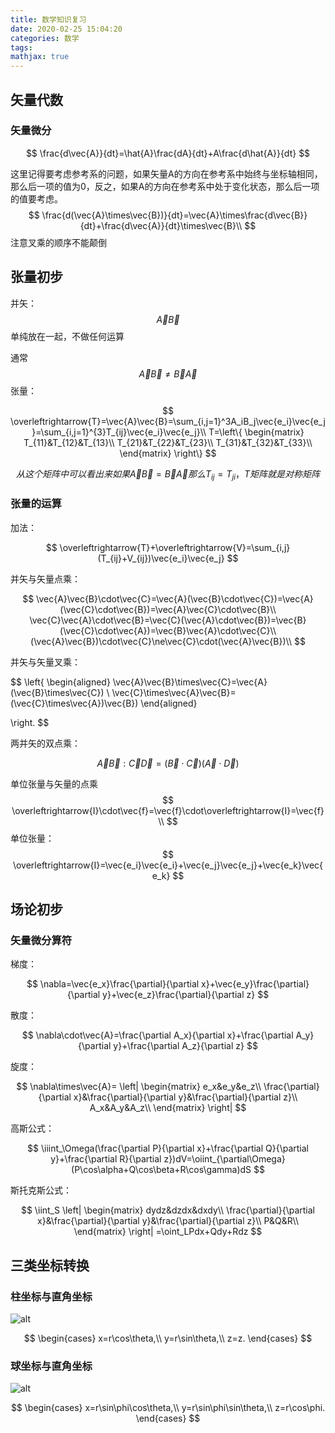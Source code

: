 ```yaml
---
title: 数学知识复习
date: 2020-02-25 15:04:20
categories: 数学
tags:
mathjax: true
---
```



## 矢量代数

### 矢量微分

$$
\frac{d\vec{A}}{dt}=\hat{A}\frac{dA}{dt}+A\frac{d\hat{A}}{dt}
$$

这里记得要考虑参考系的问题，如果矢量A的方向在参考系中始终与坐标轴相同，那么后一项的值为0，反之，如果A的方向在参考系中处于变化状态，那么后一项的值要考虑。
$$
\frac{d(\vec{A}\times\vec{B})}{dt}=\vec{A}\times\frac{d\vec{B}}{dt}+\frac{d\vec{A}}{dt}\times\vec{B}\\
$$
注意叉乘的顺序不能颠倒

## 张量初步

并矢：
$$
\vec{A}\vec{B}
$$
单纯放在一起，不做任何运算

通常
$$
\vec{A}\vec{B}\ne\vec{B}\vec{A}
$$
张量：

$$
\overleftrightarrow{T}=\vec{A}\vec{B}=\sum_{i,j=1}^3A_iB_j\vec{e_i}\vec{e_j}=\sum_{i,j=1}^{3}T_{ij}\vec{e_i}\vec{e_j}\\
T=\left\{
\begin{matrix}
    T_{11}&T_{12}&T_{13}\\
    T_{21}&T_{22}&T_{23}\\
    T_{31}&T_{32}&T_{33}\\
\end{matrix}
\right\}
$$

$$
从这个矩阵中可以看出来如果\vec{A}\vec{B}=\vec{B}\vec{A}那么T_{ij}=T_{ji}，T矩阵就是对称矩阵
$$



### 张量的运算

加法：

$$
\overleftrightarrow{T}+\overleftrightarrow{V}=\sum_{i,j}(T_{ij}+V_{ij})\vec{e_i}\vec{e_j}
$$

并矢与矢量点乘：

$$
\vec{A}\vec{B}\cdot\vec{C}=\vec{A}(\vec{B}\cdot\vec{C})=\vec{A}(\vec{C}\cdot\vec{B})=\vec{A}\vec{C}\cdot\vec{B}\\
\vec{C}\vec{A}\cdot\vec{B}=\vec{C}(\vec{A}\cdot\vec{B})=\vec{B}(\vec{C}\cdot\vec{A})=\vec{B}\vec{A}\cdot\vec{C}\\
(\vec{A}\vec{B})\cdot\vec{C}\ne\vec{C}\cdot(\vec{A}\vec{B})\\
$$

并矢与矢量叉乘：

$$
\left\{
    \begin{aligned}
    \vec{A}\vec{B}\times\vec{C}=\vec{A}(\vec{B}\times\vec{C}) \\ 
    \vec{C}\times\vec{A}\vec{B}=(\vec{C}\times\vec{A})\vec{B})
    \end{aligned}

\right.
$$

两并矢的双点乘：

$$
\vec{A}\vec{B}:\vec{C}\vec{D}=(\vec{B}\cdot\vec{C})(\vec{A}\cdot\vec{D})
$$

单位张量与矢量的点乘
$$
\overleftrightarrow{I}\cdot\vec{f}=\vec{f}\cdot\overleftrightarrow{I}=\vec{f}\\
$$
单位张量：
$$
\overleftrightarrow{I}=\vec{e_i}\vec{e_i}+\vec{e_j}\vec{e_j}+\vec{e_k}\vec{e_k}
$$

## 场论初步

### 矢量微分算符

梯度： 

$$
\nabla=\vec{e_x}\frac{\partial}{\partial x}+\vec{e_y}\frac{\partial}{\partial y}+\vec{e_z}\frac{\partial}{\partial z}
$$

散度： 

$$
\nabla\cdot\vec{A}=\frac{\partial A_x}{\partial x}+\frac{\partial A_y}{\partial y}+\frac{\partial A_z}{\partial z}
$$

旋度：

$$
\nabla\times\vec{A}=
\left|
    \begin{matrix}
        e_x&e_y&e_z\\
        \frac{\partial}{\partial x}&\frac{\partial}{\partial y}&\frac{\partial}{\partial z}\\
        A_x&A_y&A_z\\
    \end{matrix}
\right|
$$

高斯公式：

$$
\iiint_\Omega(\frac{\partial P}{\partial x}+\frac{\partial Q}{\partial y}+\frac{\partial R}{\partial z})dV=\oiint_{\partial\Omega}(P\cos\alpha+Q\cos\beta+R\cos\gamma)dS
$$

斯托克斯公式：

$$
\iint_S
\left|
\begin{matrix}
    dydz&dzdx&dxdy\\
     \frac{\partial}{\partial x}&\frac{\partial}{\partial y}&\frac{\partial}{\partial z}\\
     P&Q&R\\
\end{matrix}
\right|
=\oint_LPdx+Qdy+Rdz
$$

## 三类坐标转换

### 柱坐标与直角坐标

![alt](http://m.qpic.cn/psc?/V11NehB63qJi50/9vuGDcz9AP*EJeMjs9i.nmGT*kDYUWxcYBOyCmAWBzqnSadpaQno87Zv3QmftUPjz2DxfI2OWt9X2vhiUw9OdUSNrLnTEYKSkGer2wMcutQ!/b&bo=HgEQAQAAAAADByw!&rf=viewer_4)

$$
    \begin{cases}
       x=r\cos\theta,\\
       y=r\sin\theta,\\
       z=z.
    \end{cases}
$$

### 球坐标与直角坐标

![alt](http://m.qpic.cn/psc?/V11NehB63qJi50/9vuGDcz9AP*EJeMjs9i.nmavUy5Y0RFtkC1RiSOFW8S0egsT2ft7eNIjgbELzL.bbt*xESiPsZlLnKYT6VZAoYlaQakue4q7WC5iqSrzDks!/b&bo=NwHsAAAAAAADB*g!&rf=viewer_4)

$$
\begin{cases}
       x=r\sin\phi\cos\theta,\\
       y=r\sin\phi\sin\theta,\\
       z=r\cos\phi.
    \end{cases}
$$
